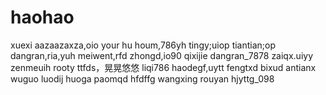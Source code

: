 # haohao
xuexi
aazaazaxza,oio
your hu houm,786yh
tingy;uiop
tiantian;op
dangran,ria,yuh
meiwent,rfd
zhongd,io90
qixijie
dangran_7878
zaiqx.uiyy
zenmeuih
rooty
ttfds，晃晃悠悠
liqi786
haodegf,uytt
fengtxd
bixud
antianx
wuguo
luodij
huoga
paomqd
hfdffg
wangxing
rouyan
hjyttg_098
